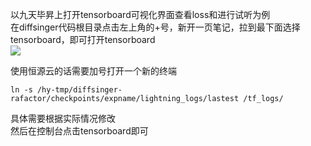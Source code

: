 以九天毕昇上打开tensorboard可视化界面查看loss和进行试听为例<br />在diffsinger代码根目录点击左上角的+号，新开一页笔记，拉到最下面选择tensorboard，即可打开tensorboard<br />![](https://cdn.nlark.com/yuque/0/2022/png/34308572/1667730496070-cd637659-b249-4585-af72-a573826cd781.png#averageHue=%23f9f8f8&id=vZES9&originHeight=1040&originWidth=1920&originalType=binary&ratio=1&rotation=0&showTitle=false&status=done&style=none&title=)

使用恒源云的话需要加号打开一个新的终端
```
ln -s /hy-tmp/diffsinger-rafactor/checkpoints/expname/lightning_logs/lastest /tf_logs/
```
具体需要根据实际情况修改<br />然后在控制台点击tensorboard即可
